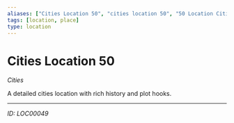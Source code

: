 ```yaml
---
aliases: ["Cities Location 50", "cities location 50", "50 Location Cities"]
tags: [location, place]
type: location
---
```


# Cities Location 50

*Cities*

A detailed cities location with rich history and plot hooks.

---
*ID: LOC00049*